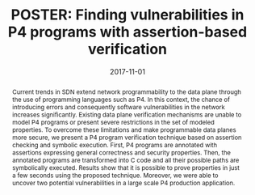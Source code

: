 ---
title: "POSTER: Finding vulnerabilities in P4 programs with assertion-based verification"
authors: ["Lucas Freire", "Miguel Neves", "Alberto Schaeffer-Filho", "Marinho Barcellos"]
publication: "Proceedings of the 2017 ACM SIGSAC Conference on Computer and Communications Security (ACM CCS)"
publication_short: "*ACM CCS posters*"
publication_types: ["1"]
date: 2017-11-01
publishDate: 2017-11-01
featured: false
tags: ["P4", "Programmable Data Planes", "Verification"]
links:
- name: DL
  url: https://doi.org/10.1145/3133956.3138837
doi: "10.1145/3133956.3138837"
url_pdf: "papers/2017-ccsposters-freire.pdf"

#url_code: '#'
#url_dataset: '#'
#url_poster: '#'
#url_project: ''
#url_slides: "slides/2019-conext-muller-slides.pdf"
#url_source: '#'
#url_video: '#'---

abstract: "Current trends in SDN extend network programmability to the data plane through the use of programming languages such as P4. In this context, the chance of introducing errors and consequently software vulnerabilities in the network increases significantly. Existing data plane verification mechanisms are unable to model P4 programs or present severe restrictions in the set of modeled properties. To overcome these limitations and make programmable data planes more secure, we present a P4 program verification technique based on assertion checking and symbolic execution. First, P4 programs are annotated with assertions expressing general correctness and security properties. Then, the annotated programs are transformed into C code and all their possible paths are symbolically executed. Results show that it is possible to prove properties in just a few seconds using the proposed technique. Moreover, we were able to uncover two potential vulnerabilities in a large scale P4 production application."


---